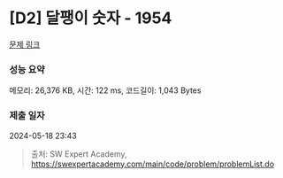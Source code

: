 # [D2] 달팽이 숫자 - 1954 

[문제 링크](https://swexpertacademy.com/main/code/problem/problemDetail.do?contestProbId=AV5PobmqAPoDFAUq) 

### 성능 요약

메모리: 26,376 KB, 시간: 122 ms, 코드길이: 1,043 Bytes

### 제출 일자

2024-05-18 23:43



> 출처: SW Expert Academy, https://swexpertacademy.com/main/code/problem/problemList.do